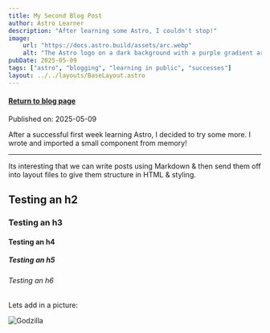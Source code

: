 ```yaml
---
title: My Second Blog Post
author: Astro Learner
description: "After learning some Astro, I couldn't stop!"
image:
    url: "https://docs.astro.build/assets/arc.webp"
    alt: "The Astro logo on a dark background with a purple gradient arc."
pubDate: 2025-05-09
tags: ["astro", "blogging", "learning in public", "successes"]
layout: ../../layouts/BaseLayout.astro
---
```

#### [Return to blog page](../blog)

Published on: 2025-05-09

After a successful first week learning Astro, I decided to try some more. I wrote and imported a small component from memory!

---

Its interesting that we can write posts using Markdown & then send them off into layout files to give them structure in HTML & styling.

## Testing an h2
### Testing an h3
#### Testing an h4
##### Testing an h5
###### Testing an h6

Lets add in a picture:

<img class="post-img" src="https://upload.wikimedia.org/wikipedia/commons/thumb/1/1d/Godzilla_%281954%29.jpg/1200px-Godzilla_%281954%29.jpg" alt="Godzilla">